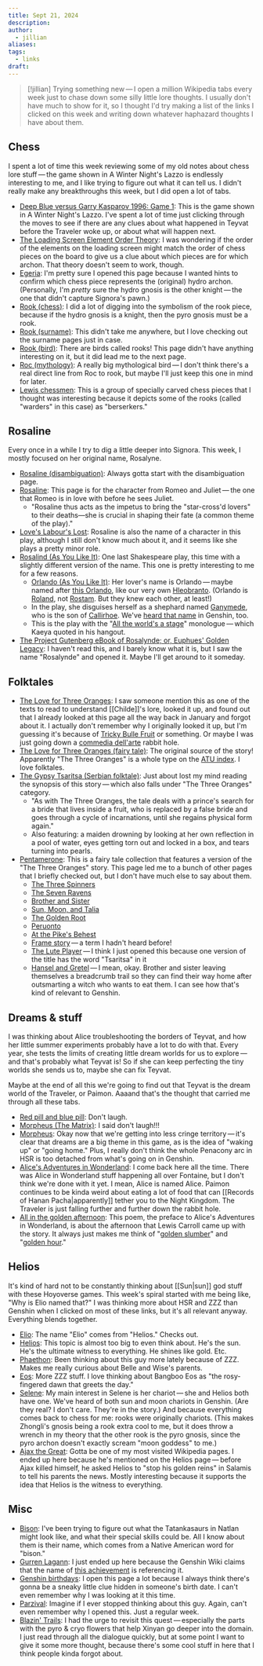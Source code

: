 ```yaml
---
title: Sept 21, 2024
description: 
author:
  - jillian
aliases: 
tags:
  - links
draft:
---
```

> [!jillian]
> Trying something new — I open a million Wikipedia tabs every week just to chase down some silly little lore thoughts. I usually don't have much to show for it, so I thought I'd try making a list of the links I clicked on this week and writing down whatever haphazard thoughts I have about them.

## Chess
I spent a lot of time this week reviewing some of my old notes about chess lore stuff — the game shown in A Winter Night's Lazzo is endlessly interesting to me, and I like trying to figure out what it can tell us. I didn't really make any breakthroughs this week, but I did open a lot of tabs.

- [Deep Blue versus Garry Kasparov 1996: Game 1](https://lichess.org/study/QnD0xjJc): This is the game shown in A Winter Night's Lazzo. I've spent a lot of time just clicking through the moves to see if there are any clues about what happened in Teyvat before the Traveler woke up, or about what will happen next. 
- [The Loading Screen Element Order Theory](https://www.reddit.com/r/Genshin_Impact/comments/yg22ql/the_loading_screen_element_order_theory/): I was wondering if the order of the elements on the loading screen might match the order of chess pieces on the board to give us a clue about which pieces are for which archon. That theory doesn't seem to work, though.
- [Egeria](https://en.wikipedia.org/wiki/Egeria_(pilgrim)): I'm pretty sure I opened this page because I wanted hints to confirm which chess piece represents the (original) hydro archon. (Personally, I'm *pretty* sure the hydro gnosis is the other knight — the one that didn't capture Signora's pawn.)
- [Rook (chess)](https://en.wikipedia.org/wiki/Rook_(chess)): I did a lot of digging into the symbolism of the rook piece, because if the hydro gnosis is a knight, then the pyro gnosis must be a rook. 
- [Rook (surname)](https://en.wikipedia.org/wiki/Rook_(surname)): This didn't take me anywhere, but I love checking out the surname pages just in case.
- [Rook (bird)](https://en.wikipedia.org/wiki/Rook_(bird)): There are birds called rooks! This page didn't have anything interesting on it, but it did lead me to the next page.
- [Roc (mythology)](https://en.wikipedia.org/wiki/Roc_(mythology)): A really big mythological bird — I don't think there's a real direct line from Roc to rook, but maybe I'll just keep this one in mind for later.
- [Lewis chessmen](https://en.wikipedia.org/wiki/Lewis_chessmen): This is a group of specially carved chess pieces that I thought was interesting because it depicts some of the rooks (called "warders" in this case) as "berserkers."  

## Rosaline
Every once in a while I try to dig a little deeper into Signora. This week, I mostly focused on her original name, Rosalyne.

- [Rosaline (disambiguation)](https://en.wikipedia.org/wiki/Rosaline_(disambiguation)): Always gotta start with the disambiguation page.
- [Rosaline](https://en.wikipedia.org/wiki/Rosaline): This page is for the character from Romeo and Juliet — the one that Romeo is in love with before he sees Juliet.
	- "Rosaline thus acts as the impetus to bring the "star-cross'd lovers" to their deaths—she is crucial in shaping their fate (a common theme of the play)."
- [Love's Labour's Lost](https://en.wikipedia.org/wiki/Love%27s_Labour%27s_Lost): Rosaline is also the name of a character in this play, although I still don't know much about it, and it seems like she plays a pretty minor role.
- [Rosalind (As You Like It)](https://en.wikipedia.org/wiki/Rosalind_(As_You_Like_It)): One last Shakespeare play, this time with a slightly different version of the name. This one is pretty interesting to me for a few reasons.
	- [Orlando (As You Like It)](https://en.wikipedia.org/wiki/Orlando_(As_You_Like_It)): Her lover's name is Orlando — maybe named after [this Orlando](https://en.wikipedia.org/wiki/Orlando_Furioso), like our very own [Hleobranto](https://genshin-impact.fandom.com/wiki/Perinheri). (Orlando is [Roland](https://genshin-impact.fandom.com/wiki/Bloodstained_Knight), not [Rostam](https://genshin-impact.fandom.com/wiki/Rostam). But they knew each other, at least!) 
	- In the play, she disguises herself as a shephard named [Ganymede](https://en.wikipedia.org/wiki/Ganymede_(mythology)), who is the son of [Callirhoe](https://en.wikipedia.org/wiki/Callirhoe_(mythology)). We've [heard that name](https://genshin-impact.fandom.com/wiki/Callirhoe) in Genshin, too.
	- This is the play with the "[All the world's a stage](https://en.wikipedia.org/wiki/All_the_world's_a_stage)" monologue — which Kaeya quoted in his hangout.
- [The Project Gutenberg eBook of Rosalynde; or, Euphues' Golden Legacy](https://gutenberg.org/cache/epub/17181/pg17181-images.html): I haven't read this, and I barely know what it is, but I saw the name "Rosalynde" and opened it. Maybe I'll get around to it someday.

## Folktales
- [The Love for Three Oranges](https://en.wikipedia.org/wiki/The_Love_for_Three_Oranges): I saw someone mention this as one of the texts to read to understand [[Childe]]'s lore, looked it up, and found out that I already looked at this page all the way back in January and forgot about it. I actually don't remember why I originally looked it up, but I'm guessing it's because of [Tricky Bulle Fruit](https://genshin-impact.fandom.com/wiki/%22Tricky_Bulle_Fruit%22) or something. Or maybe I was just going down a [commedia dell'arte](https://en.wikipedia.org/wiki/Commedia_dell%27arte) rabbit hole.
- [The Love for Three Oranges (fairy tale)](https://en.wikipedia.org/wiki/The_Love_for_Three_Oranges_(fairy_tale)): The original source of the story! Apparently "The Three Oranges" is a whole type on the [ATU index](https://en.wikipedia.org/w/index.php?title=Aarne%E2%80%93Thompson%E2%80%93Uther_Index). I love folktales.
- [The Gypsy Tsaritsa (Serbian folktale)](https://en.wikipedia.org/wiki/The_Gypsy_Tsaritsa_(Serbian_folktale)): Just about lost my mind reading the synopsis of this story — which also falls under "The Three Oranges" category. 
	- "As with The Three Oranges, the tale deals with a prince's search for a bride that lives inside a fruit, who is replaced by a false bride and goes through a cycle of incarnations, until she regains physical form again."
	- Also featuring: a maiden drowning by looking at her own reflection in a pool of water, eyes getting torn out and locked in a box, and tears turning into pearls.
- [Pentamerone](https://en.wikipedia.org/wiki/Pentamerone): This is a fairy tale collection that features a version of the "The Three Oranges" story. This page led me to a bunch of other pages that I briefly checked out, but I don't have much else to say about them.
	- [The Three Spinners](https://en.wikipedia.org/w/index.php?title=The_Three_Spinners)
	- [The Seven Ravens](https://en.wikipedia.org/wiki/The_Seven_Ravens)
	- [Brother and Sister](https://en.wikipedia.org/wiki/Brother_and_Sister)
	- [Sun, Moon, and Talia](https://en.wikipedia.org/wiki/Sun,_Moon,_and_Talia)
	- [The Golden Root](https://en.wikipedia.org/wiki/The_Golden_Root_(Italian_fairy_tale))
	- [Peruonto](https://en.wikipedia.org/wiki/Peruonto)
	- [At the Pike's Behest](https://en.wikipedia.org/wiki/At_the_Pike%27s_Behest)
	- [Frame story](https://en.wikipedia.org/wiki/Frame_story) — a term I hadn't heard before!
	- [The Lute Player](https://en.wikipedia.org/w/index.php?title=The_Lute_Player) — I think I just opened this because one version of the title has the word "Tsaritsa" in it
	- [Hansel and Gretel](https://en.wikipedia.org/wiki/Hansel_and_Gretel) — I mean, okay. Brother and sister leaving themselves a breadcrumb trail so they can find their way home after outsmarting a witch who wants to eat them. I can see how that's kind of relevant to Genshin.

## Dreams & stuff
I was thinking about Alice troubleshooting the borders of Teyvat, and how her little summer experiments probably have a lot to do with that. Every year, she tests the limits of creating little dream worlds for us to explore — and that's probably what Teyvat is! So if she can keep perfecting the tiny worlds she sends us to, maybe she can fix Teyvat.

Maybe at the end of all this we're going to find out that Teyvat is the dream world of the Traveler, or Paimon. Aaaand that's the thought that carried me through all these tabs.

- [Red pill and blue pill](https://en.wikipedia.org/wiki/Red_pill_and_blue_pill): Don't laugh. 
- [Morpheus (The Matrix)](https://en.wikipedia.org/wiki/Morpheus_(The_Matrix)): I said don't laugh!!!
- [Morpheus](https://en.wikipedia.org/w/index.php?title=Morpheus): Okay now that we're getting into less cringe territory — it's clear that dreams are a big theme in this game, as is the idea of "waking up" or "going home." Plus, I really don't think the whole Penacony arc in HSR is too detached from what's going on in Genshin.
- [Alice's Adventures in Wonderland](https://en.wikipedia.org/wiki/Alice%27s_Adventures_in_Wonderland): I come back here all the time. There was Alice in Wonderland stuff happening all over Fontaine, but I don't think we're done with it yet. I mean, Alice is named Alice. Paimon continues to be kinda weird about eating a lot of food that can [[Records of Hanan Pacha|apparently]] tether you to the Night Kingdom. The Traveler is just falling further and further down the rabbit hole.
- [All in the golden afternoon](https://en.wikipedia.org/wiki/All_in_the_golden_afternoon...): This poem, the preface to Alice's Adventures in Wonderland, is about the afternoon that Lewis Carroll came up with the story. It always just makes me think of "[golden slumber](https://genshin-impact.fandom.com/wiki/Golden_Slumber)" and "[golden hour](https://honkai-star-rail.fandom.com/wiki/Golden_Hour)."

## Helios
It's kind of hard not to be constantly thinking about [[Sun|sun]] god stuff with these Hoyoverse games. This week's spiral started with me being like, "Why is Elio named that?" I was thinking more about HSR and ZZZ than Genshin when I clicked on most of these links, but it's all relevant anyway. Everything blends together.

- [Elio](https://en.wikipedia.org/wiki/Elio): The name "Elio" comes from "Helios." Checks out.
- [Helios](https://en.wikipedia.org/wiki/Helios): This topic is almost too big to even think about. He's the sun. He's the ultimate witness to everything. He shines like gold. Etc.
- [Phaethon](https://en.wikipedia.org/wiki/Phaethon): Been thinking about this guy more lately because of ZZZ. Makes me really curious about Belle and Wise's parents.
- [Eos](https://en.wikipedia.org/wiki/Eos): More ZZZ stuff. I love thinking about Bangboo Eos as "the rosy-fingered dawn that greets the day."
- [Selene](https://en.wikipedia.org/wiki/Selene): My main interest in Selene is her chariot — she and Helios both have one. We've heard of both sun and moon chariots in Genshin. (Are they real? I don't care. They're in the story.) And because everything comes back to chess for me: rooks were originally chariots. (This makes Zhongli's gnosis being a rook extra cool to me, but it does throw a wrench in my theory that the other rook is the pyro gnosis, since the pyro archon doesn't exactly scream "moon goddess" to me.)
- [Ajax the Great](https://en.wikipedia.org/wiki/Ajax_the_Great): Gotta be one of my most visited Wikipedia pages. I ended up here because he's mentioned on the Helios page — before Ajax killed himself, he asked Helios to "stop his golden reins" in Salamis to tell his parents the news. Mostly interesting because it supports the idea that Helios is the witness to everything.

## Misc
- [Bison](https://en.wikipedia.org/wiki/Bison): I've been trying to figure out what the Tatankasaurs in Natlan might look like, and what their special skills could be. All I know about them is their name, which comes from a Native American word for "bison." 
- [Gurren Lagann](https://en.wikipedia.org/w/index.php?title=Gurren_Lagann): I just ended up here because the Genshin Wiki claims that the name of [this achievement](https://genshin-impact.fandom.com/wiki/...That_Will_Pierce_the_Heavens!) is referencing it. 
- [Genshin birthdays](https://genshin-impact.fandom.com/wiki/Birthday): I open this page a lot because I always think there's gonna be a sneaky little clue hidden in someone's birth date. I can't even remember why I was looking at it this time.
- [Parzival](https://en.wikipedia.org/wiki/Parzival): Imagine if I ever stopped thinking about this guy. Again, can't even remember why I opened this. Just a regular week.
- [Blazin' Trails](https://genshin-impact.fandom.com/wiki/Blazin%27_Trails_(Part_1)): I had the urge to revisit this quest — especially the parts with the pyro & cryo flowers that help Xinyan go deeper into the domain. I just read through all the dialogue quickly, but at some point I want to give it some more thought, because there's some cool stuff in here that I think people kinda forgot about.